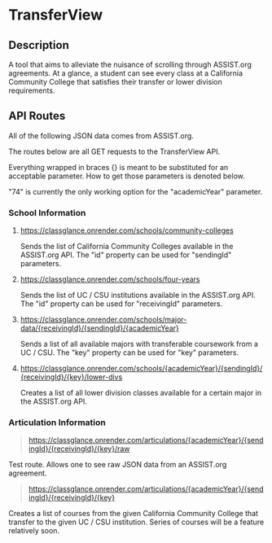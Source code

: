 # TransferView

## Description

A tool that aims to alleviate the nuisance of scrolling through ASSIST.org agreements. At a glance, a student can see every class at a California Community College that satisfies their transfer or lower division requirements.

## API Routes

All of the following JSON data comes from ASSIST.org.

The routes below are all GET requests to the TransferView API.

Everything wrapped in braces {} is meant to be substituted for an acceptable parameter. How to get those parameters is denoted below.

"74" is currently the only working option for the "academicYear" parameter.

### School Information

1. https://classglance.onrender.com/schools/community-colleges

   Sends the list of California Community Colleges available in the ASSIST.org API. The "id" property can be used for "sendingId" parameters. 

2. https://classglance.onrender.com/schools/four-years

   Sends the list of UC / CSU institutions available in the ASSIST.org API. The "id" property can be used for "receivingId" parameters.

3. https://classglance.onrender.com/schools/major-data/{receivingId}/{sendingId}/{academicYear}

   Sends a list of all available majors with transferable coursework from a UC / CSU. The "key" property can be used for "key" parameters. 

4. https://classglance.onrender.com/schools/{academicYear}/{sendingId}/{receivingId}/{key}/lower-divs

   Creates a list of all lower division classes available for a certain major in the ASSIST.org API. 

### Articulation Information

> https://classglance.onrender.com/articulations/{academicYear}/{sendingId}/{receivingId}/{key}/raw

Test route. Allows one to see raw JSON data from an ASSIST.org agreement.

> https://classglance.onrender.com/articulations/{academicYear}/{sendingId}/{receivingId}/{key}

Creates a list of courses from the given California Community College that transfer to the given UC / CSU institution. Series of courses will be a feature relatively soon.

